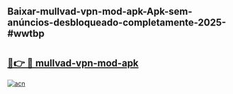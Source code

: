 ## Baixar-mullvad-vpn-mod-apk-Apk-sem-anúncios-desbloqueado-completamente-2025-#wwtbp

# <h2><a href="https://ainizakaria.my?title=mullvad-vpn-mod-apk&ref=22M">🔗👉 🔴 mullvad-vpn-mod-apk</a></h2>

[![acn](https://github.com/user-attachments/assets/0f9c940e-d8b0-45ae-aac7-cd30a18b3e1c)](https://ainizakaria.my?title=mullvad-vpn-mod-apk&ref=22M)

